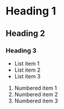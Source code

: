 # Heading 1

## Heading 2

### Heading 3

- List item 1
- List item 2
- List item 3

1. Numbered item 1
2. Numbered item 2
3. Numbered item 3
